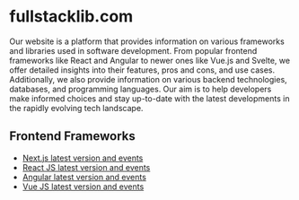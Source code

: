 # fullstacklib.com

Our website is a platform that provides information on various frameworks and libraries used in software development. From popular frontend frameworks like React and Angular to newer ones like Vue.js and Svelte, we offer detailed insights into their features, pros and cons, and use cases. Additionally, we also provide information on various backend technologies, databases, and programming languages. Our aim is to help developers make informed choices and stay up-to-date with the latest developments in the rapidly evolving tech landscape.

## Frontend Frameworks
 - [Next.js latest version and events](https://fullstacklib.com/frameworks/frontend/Next.js)
 - [React JS latest version and events](https://fullstacklib.com/frameworks/frontend/react)
 - [Angular latest version and events](https://fullstacklib.com/frameworks/frontend/Angular)
 - [Vue JS latest version and events](https://fullstacklib.com/frameworks/frontend/Vue.js)
